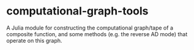 # computational-graph-tools
A Julia module for constructing the computational graph/tape of a composite function, and some methods (e.g. the reverse AD mode) that operate on this graph.
